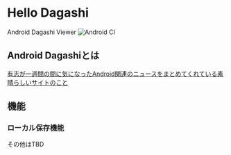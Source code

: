 # Hello Dagashi

Android Dagashi Viewer
![Android CI](https://github.com/RyuNen344/Dagashi/workflows/Android%20CI/badge.svg)


## Android Dagashiとは
[有志が一週間の間に気になったAndroid関連のニュースをまとめてくれている素晴らしいサイトのこと](https://androiddagashi.github.io/)

## 機能

### ローカル保存機能

その他はTBD

